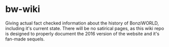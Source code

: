 # bw-wiki
Giving actual fact checked information about the history of BonziWORLD, including it's current state. There will be no satirical pages, as this wiki repo is designed to properly document the 2016 version of the website and it's fan-made sequels.
